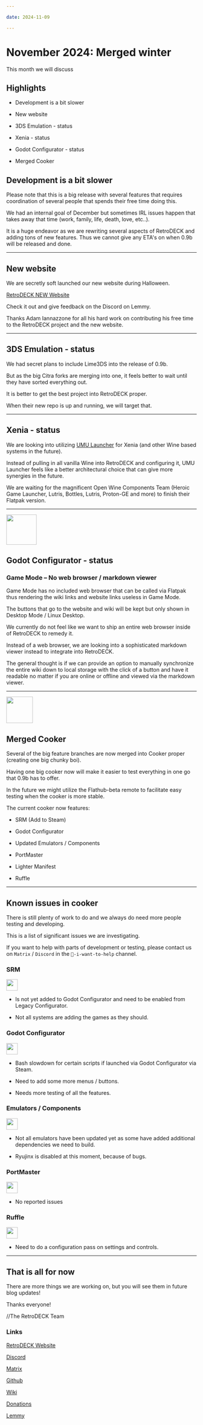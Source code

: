 ```yaml
--- 

date: 2024-11-09 

--- 
```


  

# November 2024: Merged winter 

This month we will discuss 

## Highlights 

- Development is a bit slower

- New website 

- 3DS Emulation - status 

- Xenia - status 

- Godot Configurator - status 

- Merged Cooker 

  

<!-- more --> 

  

## Development is a bit slower  
  
Please note that this is a big release with several features that requires coordination of several people that spends their free time doing this.

We had an internal goal of December but sometimes IRL issues happen that takes away that time (work, family, life, death, love, etc..). 

It is a huge endeavor as we are rewriting several aspects of RetroDECK and adding tons of new features. Thus we cannot give any ETA's on when 0.9b will be released and done. 

--- 

## New website 

We are secretly soft launched our new website during Halloween. 

[RetroDECK NEW Website](https://retrodeck.net/)

Check it out and give feedback on the Discord on Lemmy.  

Thanks Adam Iannazzone for all his hard work on contributing his free time to the RetroDECK project and the new website.  

--- 

## 3DS Emulation - status 

We had secret plans to include Lime3DS into the release of 0.9b. 

But as the big Citra forks are merging into one, it feels better to wait until they have sorted everything out.

It is better to get the best project into RetroDECK proper. 

When their new repo is up and running, we will target that. 

--- 

## Xenia - status 

We are looking into utilizing [UMU Launcher](https://github.com/Open-Wine-Components/umu-launcher) for Xenia (and other Wine based systems in the future). 

Instead of pulling in all vanilla Wine into RetroDECK and configuring it, UMU Launcher feels like a better architectural choice that can give more synergies in the future. 

We are waiting for the magnificent Open Wine Components Team (Heroic Game Launcher, Lutris, Bottles, Lutris, Proton-GE and more) to finish their Flatpak version.  

--- 

<img src="../godot.png" width="80"> 

## Godot Configurator - status 

### Game Mode – No web browser / markdown viewer

Game Mode has no included web browser that can be called via Flatpak thus rendering the wiki links and website links useless in Game Mode.  
 
The buttons that go to the website and wiki will be kept but only shown in Desktop Mode / Linux Desktop.  
 
We currently do not feel like we want to ship an entire web browser inside of RetroDECK to remedy it.  
 
Instead of a web browser, we are looking into a sophisticated markdown viewer instead to integrate into RetroDECK.  
 
The general thought is if we can provide an option to manually synchronize the entire wiki down to local storage with the click of a button and have it readable no matter if you are online or offline and viewed via the markdown viewer.  

--- 

<img src="../big-chungus.png" width="70"> 

## Merged Cooker 

Several of the big feature branches are now merged into Cooker proper (creating one big chunky boi). 

Having one big cooker now will make it easier to test everything in one go that 0.9b has to offer. 

In the future we might utilize the Flathub-beta remote to facilitate easy testing when the cooker is more stable. 

The current cooker now features: 

- SRM (Add to Steam) 

- Godot Configurator 

- Updated Emulators / Components 

- PortMaster 

- Lighter Manifest 

- Ruffle 

--- 

## Known issues in cooker 

There is still plenty of work to do and we always do need more people testing and developing. 

This is a list of significant issues we are investigating. 

If you want to help with parts of development or testing, please contact us on `Matrix` / `Discord` in the `💙-i-want-to-help` channel. 
  
### SRM 

<img src="../srm-logo.png" width="30"> 

- Is not yet added to Godot Configurator and need to be enabled from Legacy Configurator. 

- Not all systems are adding the games as they should. 
  
### Godot Configurator 

<img src="../godot.png" width="30"> 

- Bash slowdown for certain scripts if launched via Godot Configurator via Steam. 

- Need to add some more menus / buttons. 

- Needs more testing of all the features. 

### Emulators / Components 

<img src="../Ryujinx.png" width="30"> 

- Not all emulators have been updated yet as some have added additional dependencies we need to build. 

- Ryujinx is disabled at this moment, because of bugs. 

### PortMaster  

<img src="../portmaster.png" width="30"> 

- No reported issues 

### Ruffle 

<img src="../ruffle.png" width="30"> 

- Need to do a configuration pass on settings and controls. 

--- 

## That is all for now 

There are more things we are working on, but you will see them in future blog updates!
  
Thanks everyone! 

//The RetroDECK Team 

### Links 

[RetroDECK Website](https://retrodeck.net/)  
  
[Discord](https://discord.gg/WDc5C9YWMx) 

[Matrix](https://matrix.to/#/#retrodeck:matrix.org) 

[Github](https://github.com/XargonWan/RetroDECK) 

[Wiki](https://github.com/XargonWan/RetroDECK/wiki) 

[Donations](https://retrodeck.readthedocs.io/en/latest/wiki_about/donations-licenses/) 

[Lemmy](https://lemmy.zip/c/retrodeck) 

